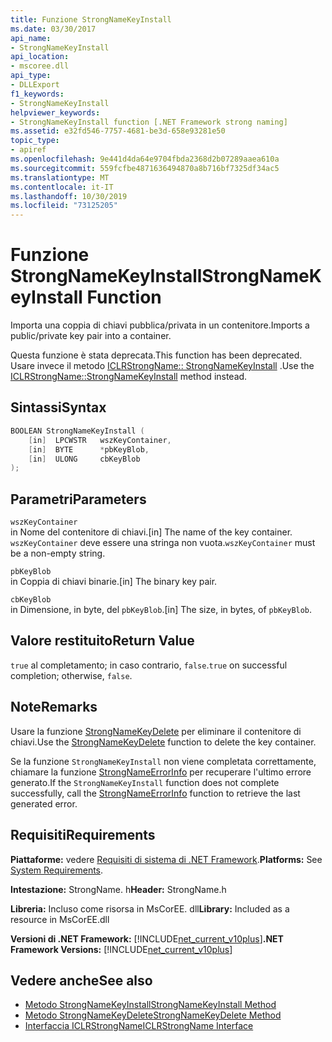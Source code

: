 ```yaml
---
title: Funzione StrongNameKeyInstall
ms.date: 03/30/2017
api_name:
- StrongNameKeyInstall
api_location:
- mscoree.dll
api_type:
- DLLExport
f1_keywords:
- StrongNameKeyInstall
helpviewer_keywords:
- StrongNameKeyInstall function [.NET Framework strong naming]
ms.assetid: e32fd546-7757-4681-be3d-658e93281e50
topic_type:
- apiref
ms.openlocfilehash: 9e441d4da64e9704fbda2368d2b07289aaea610a
ms.sourcegitcommit: 559fcfbe4871636494870a8b716bf7325df34ac5
ms.translationtype: MT
ms.contentlocale: it-IT
ms.lasthandoff: 10/30/2019
ms.locfileid: "73125205"
---
```

# <a name="strongnamekeyinstall-function"></a><span data-ttu-id="ea6b4-102">Funzione StrongNameKeyInstall</span><span class="sxs-lookup"><span data-stu-id="ea6b4-102">StrongNameKeyInstall Function</span></span>

<span data-ttu-id="ea6b4-103">Importa una coppia di chiavi pubblica/privata in un contenitore.</span><span class="sxs-lookup"><span data-stu-id="ea6b4-103">Imports a public/private key pair into a container.</span></span>

<span data-ttu-id="ea6b4-104">Questa funzione è stata deprecata.</span><span class="sxs-lookup"><span data-stu-id="ea6b4-104">This function has been deprecated.</span></span> <span data-ttu-id="ea6b4-105">Usare invece il metodo [ICLRStrongName:: StrongNameKeyInstall](../hosting/iclrstrongname-strongnamekeyinstall-method.md) .</span><span class="sxs-lookup"><span data-stu-id="ea6b4-105">Use the [ICLRStrongName::StrongNameKeyInstall](../hosting/iclrstrongname-strongnamekeyinstall-method.md) method instead.</span></span>

## <a name="syntax"></a><span data-ttu-id="ea6b4-106">Sintassi</span><span class="sxs-lookup"><span data-stu-id="ea6b4-106">Syntax</span></span>

```cpp
BOOLEAN StrongNameKeyInstall (
    [in]  LPCWSTR   wszKeyContainer,
    [in]  BYTE      *pbKeyBlob,
    [in]  ULONG     cbKeyBlob
);
```

## <a name="parameters"></a><span data-ttu-id="ea6b4-107">Parametri</span><span class="sxs-lookup"><span data-stu-id="ea6b4-107">Parameters</span></span>

`wszKeyContainer`\
<span data-ttu-id="ea6b4-108">in Nome del contenitore di chiavi.</span><span class="sxs-lookup"><span data-stu-id="ea6b4-108">[in] The name of the key container.</span></span> <span data-ttu-id="ea6b4-109">`wszKeyContainer` deve essere una stringa non vuota.</span><span class="sxs-lookup"><span data-stu-id="ea6b4-109">`wszKeyContainer` must be a non-empty string.</span></span>

`pbKeyBlob`\
<span data-ttu-id="ea6b4-110">in Coppia di chiavi binarie.</span><span class="sxs-lookup"><span data-stu-id="ea6b4-110">[in] The binary key pair.</span></span>

`cbKeyBlob`\
<span data-ttu-id="ea6b4-111">in Dimensione, in byte, del `pbKeyBlob`.</span><span class="sxs-lookup"><span data-stu-id="ea6b4-111">[in] The size, in bytes, of `pbKeyBlob`.</span></span>

## <a name="return-value"></a><span data-ttu-id="ea6b4-112">Valore restituito</span><span class="sxs-lookup"><span data-stu-id="ea6b4-112">Return Value</span></span>

<span data-ttu-id="ea6b4-113">`true` al completamento; in caso contrario, `false`.</span><span class="sxs-lookup"><span data-stu-id="ea6b4-113">`true` on successful completion; otherwise, `false`.</span></span>

## <a name="remarks"></a><span data-ttu-id="ea6b4-114">Note</span><span class="sxs-lookup"><span data-stu-id="ea6b4-114">Remarks</span></span>

<span data-ttu-id="ea6b4-115">Usare la funzione [StrongNameKeyDelete](strongnamekeydelete-function.md) per eliminare il contenitore di chiavi.</span><span class="sxs-lookup"><span data-stu-id="ea6b4-115">Use the [StrongNameKeyDelete](strongnamekeydelete-function.md) function to delete the key container.</span></span>

<span data-ttu-id="ea6b4-116">Se la funzione `StrongNameKeyInstall` non viene completata correttamente, chiamare la funzione [StrongNameErrorInfo](strongnameerrorinfo-function.md) per recuperare l'ultimo errore generato.</span><span class="sxs-lookup"><span data-stu-id="ea6b4-116">If the `StrongNameKeyInstall` function does not complete successfully, call the [StrongNameErrorInfo](strongnameerrorinfo-function.md) function to retrieve the last generated error.</span></span>

## <a name="requirements"></a><span data-ttu-id="ea6b4-117">Requisiti</span><span class="sxs-lookup"><span data-stu-id="ea6b4-117">Requirements</span></span>

<span data-ttu-id="ea6b4-118">**Piattaforme:** vedere [Requisiti di sistema di .NET Framework](../../get-started/system-requirements.md).</span><span class="sxs-lookup"><span data-stu-id="ea6b4-118">**Platforms:** See [System Requirements](../../get-started/system-requirements.md).</span></span>

<span data-ttu-id="ea6b4-119">**Intestazione:** StrongName. h</span><span class="sxs-lookup"><span data-stu-id="ea6b4-119">**Header:** StrongName.h</span></span>

<span data-ttu-id="ea6b4-120">**Libreria:** Incluso come risorsa in MsCorEE. dll</span><span class="sxs-lookup"><span data-stu-id="ea6b4-120">**Library:** Included as a resource in MsCorEE.dll</span></span>

<span data-ttu-id="ea6b4-121">**Versioni di .NET Framework:** [!INCLUDE[net_current_v10plus](../../../../includes/net-current-v10plus-md.md)]</span><span class="sxs-lookup"><span data-stu-id="ea6b4-121">**.NET Framework Versions:** [!INCLUDE[net_current_v10plus](../../../../includes/net-current-v10plus-md.md)]</span></span>

## <a name="see-also"></a><span data-ttu-id="ea6b4-122">Vedere anche</span><span class="sxs-lookup"><span data-stu-id="ea6b4-122">See also</span></span>

- [<span data-ttu-id="ea6b4-123">Metodo StrongNameKeyInstall</span><span class="sxs-lookup"><span data-stu-id="ea6b4-123">StrongNameKeyInstall Method</span></span>](../hosting/iclrstrongname-strongnamekeyinstall-method.md)
- [<span data-ttu-id="ea6b4-124">Metodo StrongNameKeyDelete</span><span class="sxs-lookup"><span data-stu-id="ea6b4-124">StrongNameKeyDelete Method</span></span>](../hosting/iclrstrongname-strongnamekeydelete-method.md)
- [<span data-ttu-id="ea6b4-125">Interfaccia ICLRStrongName</span><span class="sxs-lookup"><span data-stu-id="ea6b4-125">ICLRStrongName Interface</span></span>](../hosting/iclrstrongname-interface.md)
